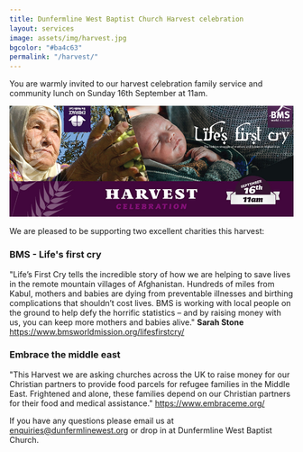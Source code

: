 ```yaml
---
title: Dunfermline West Baptist Church Harvest celebration
layout: services
image: assets/img/harvest.jpg
bgcolor: "#ba4c63"
permalink: "/harvest/"
---
```


<div class="col-lg-12 text-normal">
You are warmly invited to our harvest celebration family service and community lunch on Sunday 16th September at 11am.

<p class='text-center'><img class='center img-responsive' src='/assets/img/harvest2018-small.jpg' alt='Harvest celebration' /></p>

We are pleased to be supporting two excellent charities this harvest:
 
### BMS - Life's first cry

"Life’s First Cry tells the incredible story of how we are helping to save lives in the
remote mountain villages of Afghanistan. Hundreds of miles from Kabul, mothers
and babies are dying from preventable illnesses and birthing complications that
shouldn’t cost lives. BMS is working with local people on the ground to help defy
the horrific statistics – and by raising money with us, you can keep more mothers
and babies alive." <b>Sarah Stone</b> <a href='https://www.bmsworldmission.org/lifesfirstcry/' target="_blank">https://www.bmsworldmission.org/lifesfirstcry/</a>

### Embrace the middle east
"This Harvest we are asking churches across the UK to raise money for our Christian partners to provide food parcels for refugee families in the Middle East. Frightened and alone, these families depend on our Christian partners for their food and medical assistance." <a href='https://www.embraceme.org/' target="_blank">https://www.embraceme.org/</a>


If you have any questions please email us at <a href='mailto:enquiries@dunfermlinewest.org?subject=kidzclub'>enquiries@dunfermlinewest.org</a> or drop in at Dunfermline West Baptist Church.

</div>